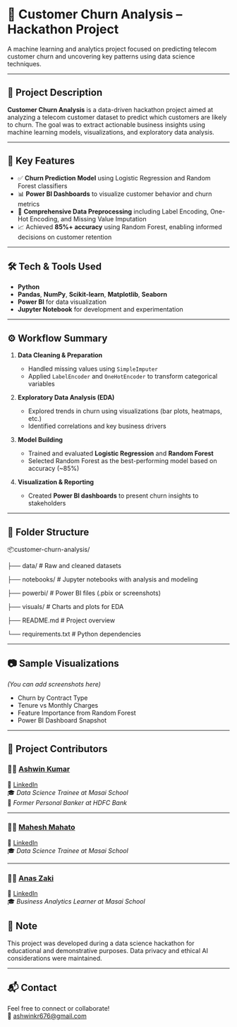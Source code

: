 # 🔄 Customer Churn Analysis – Hackathon Project

A machine learning and analytics project focused on predicting telecom customer churn and uncovering key patterns using data science techniques.

---

## 📌 Project Description

**Customer Churn Analysis** is a data-driven hackathon project aimed at analyzing a telecom customer dataset to predict which customers are likely to churn. The goal was to extract actionable business insights using machine learning models, visualizations, and exploratory data analysis.

---

## 🔑 Key Features

- ✅ **Churn Prediction Model** using Logistic Regression and Random Forest classifiers
- 📊 **Power BI Dashboards** to visualize customer behavior and churn metrics
- 🧼 **Comprehensive Data Preprocessing** including Label Encoding, One-Hot Encoding, and Missing Value Imputation
- 📈 Achieved **85%+ accuracy** using Random Forest, enabling informed decisions on customer retention

---

## 🛠️ Tech & Tools Used

- **Python**  
- **Pandas**, **NumPy**, **Scikit-learn**, **Matplotlib**, **Seaborn**  
- **Power BI** for data visualization  
- **Jupyter Notebook** for development and experimentation

---

## ⚙️ Workflow Summary

1. **Data Cleaning & Preparation**
   - Handled missing values using `SimpleImputer`
   - Applied `LabelEncoder` and `OneHotEncoder` to transform categorical variables

2. **Exploratory Data Analysis (EDA)**
   - Explored trends in churn using visualizations (bar plots, heatmaps, etc.)
   - Identified correlations and key business drivers

3. **Model Building**
   - Trained and evaluated **Logistic Regression** and **Random Forest**
   - Selected Random Forest as the best-performing model based on accuracy (~85%)

4. **Visualization & Reporting**
   - Created **Power BI dashboards** to present churn insights to stakeholders

---

## 📁 Folder Structure
📦customer-churn-analysis/

├── data/ # Raw and cleaned datasets

├── notebooks/ # Jupyter notebooks with analysis and modeling

├── powerbi/ # Power BI files (.pbix or screenshots)

├── visuals/ # Charts and plots for EDA

├── README.md # Project overview

└── requirements.txt # Python dependencies

---

## 📷 Sample Visualizations

*(You can add screenshots here)*  
- Churn by Contract Type  
- Tenure vs Monthly Charges  
- Feature Importance from Random Forest  
- Power BI Dashboard Snapshot

---
## 👥 Project Contributors

### 👨‍💻 [Ashwin Kumar](https://github.com/Ashwin1238-stack)  
🔗 [LinkedIn](https://www.linkedin.com/in/ashwin-kumar-9449b0164/)  
🎓 *Data Science Trainee at Masai School*  
💼 *Former Personal Banker at HDFC Bank*

---

### 👨‍💻 [Mahesh Mahato](https://github.com/MaheshMahat0)  
🔗 [LinkedIn](https://www.linkedin.com/in/mahesh-mahato-148b44198/)  
🎓 *Data Science Trainee at Masai School*

---

### 👨‍💻 [Anas Zaki](https://github.com/Anas-Zaki)  
🔗 [LinkedIn](https://www.linkedin.com/in/mr-zaki/)  
🎓 *Business Analytics Learner at Masai School*


## 📌 Note

This project was developed during a data science hackathon for educational and demonstrative purposes. Data privacy and ethical AI considerations were maintained.

---

## 📬 Contact

Feel free to connect or collaborate!  
📧 ashwinkr676@gmail.com

